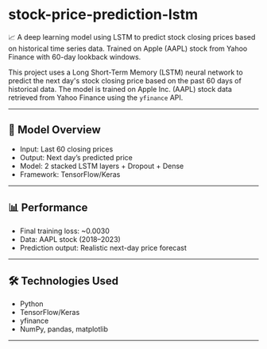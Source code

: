 # stock-price-prediction-lstm
📈 A deep learning model using LSTM to predict stock closing prices based on historical time series data. Trained on Apple (AAPL) stock from Yahoo Finance with 60-day lookback windows.


This project uses a Long Short-Term Memory (LSTM) neural network to predict the next day's stock closing price based on the past 60 days of historical data. The model is trained on Apple Inc. (AAPL) stock data retrieved from Yahoo Finance using the `yfinance` API.

---

## 🧠 Model Overview

- Input: Last 60 closing prices
- Output: Next day’s predicted price
- Model: 2 stacked LSTM layers + Dropout + Dense
- Framework: TensorFlow/Keras

---

## 📊 Performance

- Final training loss: ~0.0030
- Data: AAPL stock (2018–2023)
- Prediction output: Realistic next-day price forecast

---

## 🛠️ Technologies Used

- Python
- TensorFlow/Keras
- yfinance
- NumPy, pandas, matplotlib

---


